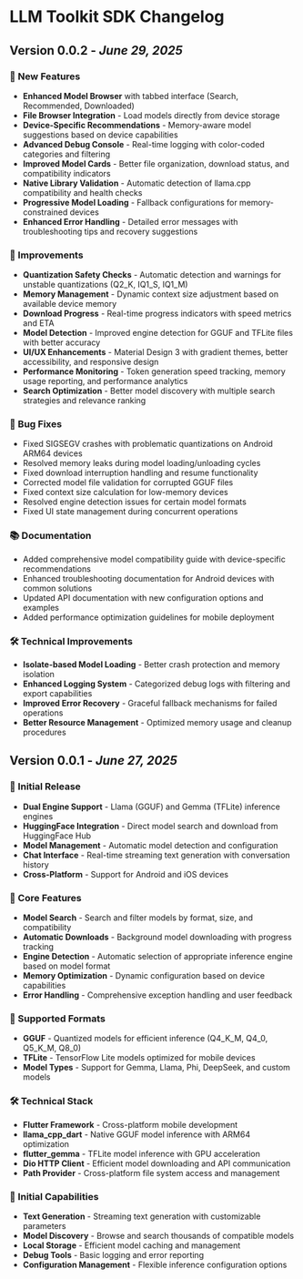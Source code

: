 # LLM Toolkit SDK Changelog

## Version 0.0.2 - *June 29, 2025*

### 🚀 New Features
- **Enhanced Model Browser** with tabbed interface (Search, Recommended, Downloaded)
- **File Browser Integration** - Load models directly from device storage
- **Device-Specific Recommendations** - Memory-aware model suggestions based on device capabilities
- **Advanced Debug Console** - Real-time logging with color-coded categories and filtering
- **Improved Model Cards** - Better file organization, download status, and compatibility indicators
- **Native Library Validation** - Automatic detection of llama.cpp compatibility and health checks
- **Progressive Model Loading** - Fallback configurations for memory-constrained devices
- **Enhanced Error Handling** - Detailed error messages with troubleshooting tips and recovery suggestions

### 🔧 Improvements
- **Quantization Safety Checks** - Automatic detection and warnings for unstable quantizations (Q2_K, IQ1_S, IQ1_M)
- **Memory Management** - Dynamic context size adjustment based on available device memory
- **Download Progress** - Real-time progress indicators with speed metrics and ETA
- **Model Detection** - Improved engine detection for GGUF and TFLite files with better accuracy
- **UI/UX Enhancements** - Material Design 3 with gradient themes, better accessibility, and responsive design
- **Performance Monitoring** - Token generation speed tracking, memory usage reporting, and performance analytics
- **Search Optimization** - Better model discovery with multiple search strategies and relevance ranking

### 🐛 Bug Fixes
- Fixed SIGSEGV crashes with problematic quantizations on Android ARM64 devices
- Resolved memory leaks during model loading/unloading cycles
- Fixed download interruption handling and resume functionality
- Corrected model file validation for corrupted GGUF files
- Fixed context size calculation for low-memory devices
- Resolved engine detection issues for certain model formats
- Fixed UI state management during concurrent operations

### 📚 Documentation
- Added comprehensive model compatibility guide with device-specific recommendations
- Enhanced troubleshooting documentation for Android devices with common solutions
- Updated API documentation with new configuration options and examples
- Added performance optimization guidelines for mobile deployment

### 🛠️ Technical Improvements
- **Isolate-based Model Loading** - Better crash protection and memory isolation
- **Enhanced Logging System** - Categorized debug logs with filtering and export capabilities
- **Improved Error Recovery** - Graceful fallback mechanisms for failed operations
- **Better Resource Management** - Optimized memory usage and cleanup procedures

## Version 0.0.1 - *June 27, 2025*

### 🎉 Initial Release
- **Dual Engine Support** - Llama (GGUF) and Gemma (TFLite) inference engines
- **HuggingFace Integration** - Direct model search and download from HuggingFace Hub
- **Model Management** - Automatic model detection and configuration
- **Chat Interface** - Real-time streaming text generation with conversation history
- **Cross-Platform** - Support for Android and iOS devices

### 🔧 Core Features
- **Model Search** - Search and filter models by format, size, and compatibility
- **Automatic Downloads** - Background model downloading with progress tracking
- **Engine Detection** - Automatic selection of appropriate inference engine based on model format
- **Memory Optimization** - Dynamic configuration based on device capabilities
- **Error Handling** - Comprehensive exception handling and user feedback

### 📱 Supported Formats
- **GGUF** - Quantized models for efficient inference (Q4_K_M, Q4_0, Q5_K_M, Q8_0)
- **TFLite** - TensorFlow Lite models optimized for mobile devices
- **Model Types** - Support for Gemma, Llama, Phi, DeepSeek, and custom models

### 🛠️ Technical Stack
- **Flutter Framework** - Cross-platform mobile development
- **llama_cpp_dart** - Native GGUF model inference with ARM64 optimization
- **flutter_gemma** - TFLite model inference with GPU acceleration
- **Dio HTTP Client** - Efficient model downloading and API communication
- **Path Provider** - Cross-platform file system access and management

### 🎯 Initial Capabilities
- **Text Generation** - Streaming text generation with customizable parameters
- **Model Discovery** - Browse and search thousands of compatible models
- **Local Storage** - Efficient model caching and management
- **Debug Tools** - Basic logging and error reporting
- **Configuration Management** - Flexible inference configuration options
